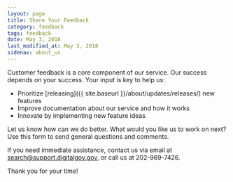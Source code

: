 ```yaml
---
layout: page
title: Share Your Feedback
category: feedback
tags: feedback
date: May 3, 2018
last_modified_at: May 3, 2018
sidenav: about_us
---
```


Customer feedback is a core component of our service. Our success depends on your success. Your input is key to help us:

* Prioritize [releasing]({{ site.baseurl }}/about/updates/releases/) new features
* Improve documentation about our service and how it works
* Innovate by implementing new feature ideas

Let us know how can we do better. What would you like us to work on next? Use this form to send general questions and comments.

If you need immediate assistance, contact us via email at search@support.digitalgov.gov, or call us at 202-969-7426.

Thank you for your time!

<br />

<script src="https://touchpoints.app.cloud.gov/touchpoints/e3fc260e.js" async></script><div id="touchpoints-feedback-survey"></div>
